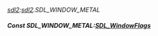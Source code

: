 _[sdl2](../../modules/sdl2/sdl2-module.md):[sdl2](../../modules/sdl2/sdl2-module.md).SDL\_WINDOW\_METAL_
##### Const SDL\_WINDOW\_METAL:[SDL_WindowFlags](../../modules/sdl2/sdl2-sdl_windowflags.md)

